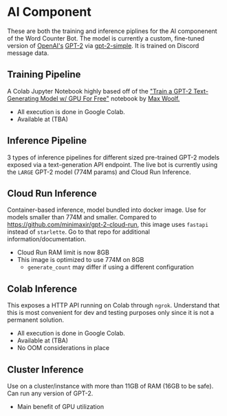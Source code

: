 # AI Component

These are both the training and inference piplines for the AI componenent of the Word Counter Bot. The model is currently a custom, fine-tuned version of [OpenAI's](https://openai.com) [GPT-2](https://openai.com/blog/better-language-models/) via [gpt-2-simple](https://github.com/minimaxir/gpt-2-simple). It is trained on Discord message data.

## Training Pipeline

A Colab Jupyter Notebook highly based off of the ["Train a GPT-2 Text-Generating Model w/ GPU For Free"](https://colab.research.google.com/drive/1VLG8e7YSEwypxU-noRNhsv5dW4NfTGce) notebook by [Max Woolf.](https://minimaxir.com/) 
 - All execution is done in Google Colab. 
 - Available at (TBA)

## Inference Pipeline

3 types of inference pipelines for different sized pre-trained GPT-2 models exposed via a text-generation API endpoint. The live bot is currently using the `LARGE` GPT-2 model (774M params) and Cloud Run Inference.
## Cloud Run Inference

Container-based inference, model bundled into docker image. Use for models smaller than 774M and smaller. Compared to https://github.com/minimaxir/gpt-2-cloud-run, this image uses `fastapi` instead of `starlette`. Go to that repo for additional information/documentation.
 - Cloud Run RAM limit is now 8GB
 - This image is optimized to use 774M on 8GB
   - `generate_count` may differ if using a different configuration
## Colab Inference

This exposes a HTTP API running on Colab through `ngrok`. Understand that this is most convenient for dev and testing purposes only since it is not a permanent solution. 
 - All execution is done in Google Colab. 
 - Available at (TBA)
 - No OOM considerations in place
## Cluster Inference

Use on a cluster/instance with more than 11GB of RAM (16GB to be safe). Can run any version of GPT-2.
 - Main benefit of GPU utilization